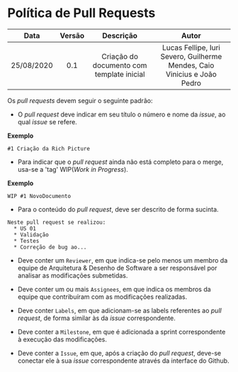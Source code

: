 # Política de Pull Requests

| Data       | Versão | Descrição            | Autor             |
|:----------:|:------:|:--------------------:|:-----------------:|
| 25/08/2020 | 0.1 | Criação do documento com template inicial  | Lucas Fellipe, Iuri Severo, Guilherme Mendes, Caio Vinicius e João Pedro |

Os _pull requests_ devem seguir o seguinte padrão:

* O _pull request_ deve indicar em seu título o número e nome da _issue_, ao qual _issue_ se refere.

<b>Exemplo</b>

```
#1 Criação da Rich Picture
```

* Para indicar que o _pull request_ ainda não está completo para o merge, usa-se a 'tag' WIP(_Work in Progress_).

<b>Exemplo</b>

```
WIP #1 NovoDocumento
```

* Para o conteúdo do _pull request_, deve ser descrito de forma sucinta.

```
Neste pull request se realizou:
  * US 01
  * Validação
  * Testes
  * Correção de bug ao...
```

* Deve conter um ```Reviewer```, em que indica-se pelo menos um membro da equipe de Arquitetura & Desenho de Software a ser responsável por analisar as modificações submetidas.

* Deve conter um ou mais ```Assignees```, em que indica os membros da equipe que contribuíram com as modificações realizadas.

* Deve conter ```Labels```, em que adicionam-se as labels referentes ao _pull request_, de forma similar às da _issue_ correspondente.

* Deve conter a ```Milestone```, em que é adicionada a sprint correspondente à execução das modificações.

* Deve conter a ```Issue```, em que, após a criação do _pull request_, deve-se conectar ele à sua _issue_ correspondente através da interface do Github.
